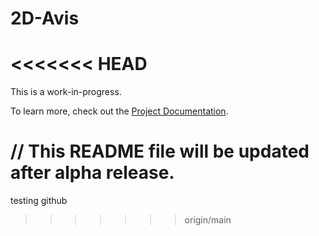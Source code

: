 # 2D-Avis

<<<<<<< HEAD
=======
This is a work-in-progress.

To learn more, check out the [Project Documentation](https://docs.google.com/document/d/1HeFgw3vbBejzaiFmxeKuzaxzupGs32jr_bPLuuH3T-g/edit#).

// This README file will be updated after alpha release.
=======
testing github
>>>>>>> origin/main
